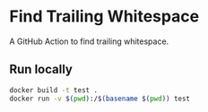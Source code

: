 # Find Trailing Whitespace 

A GitHub Action to find trailing whitespace.

## Run locally

```bash
docker build -t test .
docker run -v $(pwd):/$(basename $(pwd)) test
```
